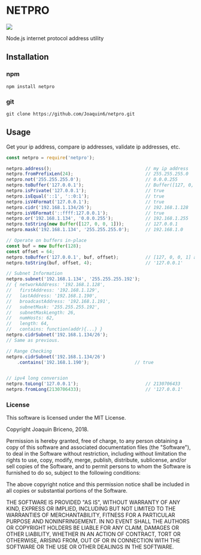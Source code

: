 # NETPRO  
[![](https://badge.fury.io/js/netpro.svg)](https://www.npmjs.com/package/netpro)  

Node.js internet protocol address utility

## Installation

###  npm
```shell
npm install netpro
```

### git

```shell
git clone https://github.com/Joaquin6/netpro.git
```
  
## Usage
Get your ip address, compare ip addresses, validate ip addresses, etc.

```js
const netpro = require('netpro');

netpro.address();                                   // my ip address
netpro.fromPrefixLen(24);                           // 255.255.255.0
netpro.not('255.255.255.0');                        // 0.0.0.255
netpro.toBuffer('127.0.0.1');                       // Buffer([127, 0, 0, 1])
netpro.isPrivate('127.0.0.1');                      // true
netpro.isEqual('::1', '::0:1');                     // true
netpro.isV4Format('127.0.0.1');                     // true
netpro.cidr('192.168.1.134/26');                    // 192.168.1.128
netpro.isV6Format('::ffff:127.0.0.1');              // true
netpro.or('192.168.1.134', '0.0.0.255');            // 192.168.1.255
netpro.toString(new Buffer([127, 0, 0, 1]));        // 127.0.0.1
netpro.mask('192.168.1.134', '255.255.255.0');      // 192.168.1.0

// Operate on buffers in-place
const buf = new Buffer(128);
const offset = 64;
netpro.toBuffer('127.0.0.1', buf, offset);          // [127, 0, 0, 1] at offset 64
netpro.toString(buf, offset, 4);                    // '127.0.0.1'

// Subnet Information
netpro.subnet('192.168.1.134', '255.255.255.192');
// { networkAddress: '192.168.1.128',
//   firstAddress: '192.168.1.129',
//   lastAddress: '192.168.1.190',
//   broadcastAddress: '192.168.1.191',
//   subnetMask: '255.255.255.192',
//   subnetMaskLength: 26,
//   numHosts: 62,
//   length: 64,
//   contains: function(addr){...} }
netpro.cidrSubnet('192.168.1.134/26');
// Same as previous.

// Range Checking
netpro.cidrSubnet('192.168.1.134/26')
    .contains('192.168.1.190');                 // true


// ipv4 long conversion
netpro.toLong('127.0.0.1');                         // 2130706433
netpro.fromLong(2130706433);                        // '127.0.0.1'
```

### License

This software is licensed under the MIT License.

Copyright Joaquin Briceno, 2018.

Permission is hereby granted, free of charge, to any person obtaining a
copy of this software and associated documentation files (the
"Software"), to deal in the Software without restriction, including
without limitation the rights to use, copy, modify, merge, publish,
distribute, sublicense, and/or sell copies of the Software, and to permit
persons to whom the Software is furnished to do so, subject to the
following conditions:

The above copyright notice and this permission notice shall be included
in all copies or substantial portions of the Software.

THE SOFTWARE IS PROVIDED "AS IS", WITHOUT WARRANTY OF ANY KIND, EXPRESS
OR IMPLIED, INCLUDING BUT NOT LIMITED TO THE WARRANTIES OF
MERCHANTABILITY, FITNESS FOR A PARTICULAR PURPOSE AND NONINFRINGEMENT. IN
NO EVENT SHALL THE AUTHORS OR COPYRIGHT HOLDERS BE LIABLE FOR ANY CLAIM,
DAMAGES OR OTHER LIABILITY, WHETHER IN AN ACTION OF CONTRACT, TORT OR
OTHERWISE, ARISING FROM, OUT OF OR IN CONNECTION WITH THE SOFTWARE OR THE
USE OR OTHER DEALINGS IN THE SOFTWARE.
